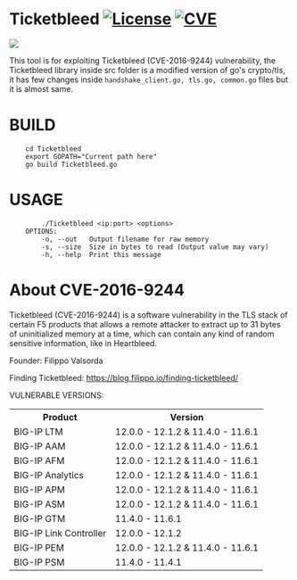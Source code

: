 # Ticketbleed [![License](https://img.shields.io/github/license/mashape/apistatus.svg?maxAge=2592000)](https://raw.githubusercontent.com/EgeBalci/Ticketbleed/master/LICENSE) [![CVE](https://img.shields.io/badge/CVE-2016--9244-red.svg)](https://cve.mitre.org/cgi-bin/cvename.cgi?name=CVE-2016-9244)

![](http://i.imgur.com/B9XEkvA.png)

This tool is for exploiting Ticketbleed (CVE-2016-9244) vulnerability, the Ticketbleed library inside src folder is a modified version of go's crypto/tls, it has few changes inside `handshake_client.go, tls.go, common.go` files but it is almost same. 

# BUILD

		cd Ticketbleed
		export GOPATH="Current path here"
		go build Ticketbleed.go


# USAGE

		    ./Ticketbleed <ip:port> <options> 
		OPTIONS:
		    -o, --out   Output filename for raw memory
		    -s, --size  Size in bytes to read (Output value may vary)
		    -h, --help  Print this message



# About CVE-2016-9244

Ticketbleed (CVE-2016-9244) is a software vulnerability in the TLS stack of certain F5 products that allows a remote attacker to extract up to 31 bytes of uninitialized memory at a time, which can contain any kind of random sensitive information, like in Heartbleed.

Founder: Filippo Valsorda

Finding Ticketbleed: https://blog.filippo.io/finding-ticketbleed/


VULNERABLE VERSIONS:

<table>
    <tr>
        <th>Product</th>
        <th>Version</th>
    </tr>
    <tr>
        <td>BIG-IP LTM</td>
        <td>12.0.0 - 12.1.2 & 11.4.0 - 11.6.1</td>
    </tr>
    <tr>
        <td>BIG-IP AAM</td>
        <td>12.0.0 - 12.1.2 & 11.4.0 - 11.6.1</td>
    </tr>
    <tr>
        <td>BIG-IP AFM</td>
        <td>12.0.0 - 12.1.2 & 11.4.0 - 11.6.1</td>
    </tr>
    <tr>
        <td>BIG-IP Analytics</td>
        <td>12.0.0 - 12.1.2 & 11.4.0 - 11.6.1</td>
    </tr>
    <tr>
        <td>BIG-IP APM</td>
        <td>12.0.0 - 12.1.2 & 11.4.0 - 11.6.1</td>
    </tr>
    <tr>
        <td>BIG-IP ASM</td>
        <td>12.0.0 - 12.1.2 & 11.4.0 - 11.6.1</td>
    </tr>
    <tr>
        <td>BIG-IP GTM</td>
        <td>11.4.0 - 11.6.1</td>
    </tr>
    <tr>
        <td>BIG-IP Link Controller</td>
        <td>12.0.0 - 12.1.2</td>
    </tr>
    <tr>
        <td>BIG-IP PEM</td>
        <td>12.0.0 - 12.1.2 & 11.4.0 - 11.6.1</td>
    </tr>
    <tr>
        <td>BIG-IP PSM</td>
        <td>11.4.0 - 11.4.1</td>
    </tr>
</table>